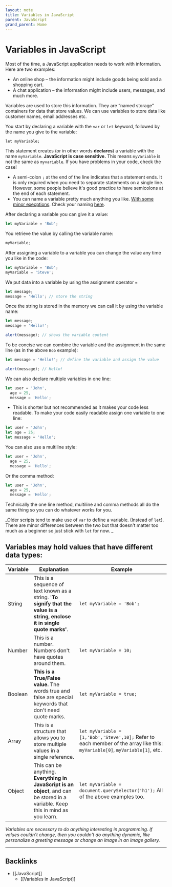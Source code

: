 ```yaml
---
layout: note
title: Variables in JavaScript
parent: JavaScript
grand_parent: Home
---
```


# Variables in JavaScript

Most of the time, a JavaScript application needs to work with information. Here are two examples:

- An online shop – the information might include goods being sold and a shopping cart.
- A chat application – the information might include users, messages, and much more.

Variables are used to store this information. They are “named storage” containers for data that store values. We can use variables to store data like customer names, email addresses etc.

You start by declaring a variable with the `var` or `let` keyword, followed by the name you give to the variable:

`let myVariable;`

This statement creates (or in other words **declares**) a variable with the name `myVariable`. **JavaScript is case sensitive.** This means `myVariable` is not the same as `myvariable`. If you have problems in your code, check the case!

- A semi-colon `;` at the end of the line indicates that a statement ends. It is only required when you need to separate statements on a single line. However, some people believe it's good practice to have semicolons at the end of each statement.
- You can name a variable pretty much anything you like. [With some minor execptions](https://mathiasbynens.be/notes/javascript-identifiers-es6). Check your naming [here](https://mothereff.in/js-variables).

After declaring a variable you can give it a value:

```js
let myVariable = 'Bob';
```

You retrieve the value by calling the variable name:

```js
myVariable;
```

After assigning a variable to a variable you can change the value any time you like in the code:

```js
let myVariable = 'Bob';
myVariable = 'Steve';
```

We put data into a variable by using the assignment operator `=`

```js
let message;
message = 'Hello'; // store the string
```

Once the string is stored in the memory we can call it by using the variable name:

```js
let message;
message = 'Hello!';

alert(message); // shows the variable content
```

To be concise we can combine the variable and the assignment in the same line (as in the above `Bob` example):

```js
let message = 'Hello!'; // define the variable and assign the value

alert(message); // Hello!
```

We can also declare multiple variables in one line:

```js
let user = 'John',
  age = 25,
  message = 'Hello';
```

- This is shorter but not recommended as it makes your code less readable. To make your code easily readable assign one variable to one line:

```js
let user = 'John';
let age = 25;
let message = 'Hello';
```

You can also use a multiline style:

```js
let user = 'John',
  age = 25,
  message = 'Hello';
```

Or the comma method:

```js
let user = 'John',
  age = 25,
  message = 'Hello';
```

Technically the one line method, multiline and comma methods all do the same thing so you can do whatever works for you.

_Older scripts tend to make use of `var` to define a variable. (Instead of `let`). There are minor differences between the two but that doesn't matter too much as a beginner so just stick with `let` for now. _

## Variables may hold values that have different data types:

| Variable | Explanation                                                                                                                       | Example                                                                                                                      |
| -------- | --------------------------------------------------------------------------------------------------------------------------------- | ---------------------------------------------------------------------------------------------------------------------------- |
| String   | This is a sequence of text known as a string. '**To signify that the value is a string, enclose it in single quote marks'**.      | `let myVariable = 'Bob';`                                                                                                    |
| Number   | This is a number. Numbers don't have quotes around them.                                                                          | `let myVariable = 10;`                                                                                                       |
| Boolean  | **This is a True/False value.** The words true and false are special keywords that don't need quote marks.                        | `let myVariable = true;`                                                                                                     |
| Array    | This is a structure that allows you to store multiple values in a single reference.                                               | `let myVariable = [1,'Bob','Steve',10];` Refer to each member of the array like this: `myVariable[0]`, `myVariable[1]`, etc. |
| Object   | This can be anything. **Everything in JavaScript is an object**, and can be stored in a variable. Keep this in mind as you learn. | `let myVariable = document.querySelector('h1');` All of the above examples too.                                              |

_Variables are necessary to do anything interesting in programming. If values couldn't change, then you couldn't do anything dynamic, like personalize a greeting message or change an image in an image gallery._

---
## Backlinks
* [[JavaScript]]
	* [[Variables in JavaScript]]

